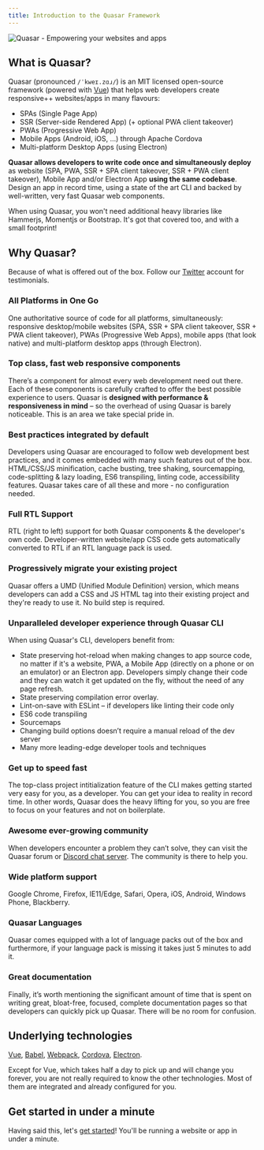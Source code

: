 ```yaml
---
title: Introduction to the Quasar Framework
---
```


![Quasar - Empowering your websites and apps](statics/img/responsive-logo.png)

## What is Quasar?
Quasar (pronounced `/ˈkweɪ.zɑɹ/`) is an MIT licensed open-source framework (powered with [Vue](https://vuejs.org/)) that helps web developers create responsive++ websites/apps in many flavours:
* SPAs (Single Page App)
* SSR (Server-side Rendered App) (+ optional PWA client takeover)
* PWAs (Progressive Web App)
* Mobile Apps (Android, iOS, …) through Apache Cordova
* Multi-platform Desktop Apps (using Electron)

**Quasar allows developers to write code once and simultaneously deploy** as website (SPA, PWA, SSR + SPA client takeover, SSR + PWA client takeover), Mobile App and/or Electron App **using the same codebase**. Design an app in record time, using a state of the art CLI and backed by well-written, very fast Quasar web components.

When using Quasar, you won't need additional heavy libraries like Hammerjs, Momentjs or Bootstrap. It's got that covered too, and with a small footprint!

## Why Quasar?
Because of what is offered out of the box. Follow our [Twitter](https://twitter.com/quasarframework) account for testimonials.

### All Platforms in One Go
One authoritative source of code for all platforms, simultaneously: responsive desktop/mobile websites (SPA, SSR + SPA client takeover, SSR + PWA client takeover), PWAs (Progressive Web Apps), mobile apps (that look native) and multi-platform desktop apps (through Electron).

### Top class, fast web responsive components
There’s a component for almost every web development need out there. Each of these components is carefully crafted to offer the best possible experience to users. Quasar is **designed with performance & responsiveness in mind** – so the overhead of using Quasar is barely noticeable. This is an area we take special pride in.

### Best practices integrated by default
Developers using Quasar are encouraged to follow web development best practices, and it comes embedded with many such features out of the box. HTML/CSS/JS minification, cache busting, tree shaking, sourcemapping, code-splitting & lazy loading, ES6 transpiling, linting code, accessibility features. Quasar takes care of all these and more - no configuration needed.

### Full RTL Support
RTL (right to left) support for both Quasar components & the developer's own code. Developer-written website/app CSS code gets automatically converted to RTL if an RTL language pack is used.

### Progressively migrate your existing project
Quasar offers a UMD (Unified Module Definition) version, which means developers can add a CSS and JS HTML tag into their existing project and they're ready to use it. No build step is required.

### Unparalleled developer experience through Quasar CLI
When using Quasar's CLI, developers benefit from:
 * State preserving hot-reload when making changes to app source code, no matter if it's a website, PWA, a Mobile App (directly on a phone or on an emulator) or an Electron app. Developers simply change their code and they can watch it get updated on the fly, without the need of any page refresh.
 * State preserving compilation error overlay.
 * Lint-on-save with ESLint – if developers like linting their code only
 * ES6 code transpiling
 * Sourcemaps
 * Changing build options doesn’t require a manual reload of the dev server
 * Many more leading-edge developer tools and techniques

### Get up to speed fast
The top-class project intitialization feature of the CLI makes getting started very easy for you, as a developer. You can get your idea to reality in record time. In other words, Quasar does the heavy lifting for you, so you are free to focus on your features and not on boilerplate.

### Awesome ever-growing community
When developers encounter a problem they can’t solve, they can visit the Quasar forum or [Discord chat server](https://discord.gg/5TDhbDg). The community is there to help you.

### Wide platform support
Google Chrome, Firefox, IE11/Edge, Safari, Opera, iOS, Android, Windows Phone, Blackberry.

### Quasar Languages
Quasar comes equipped with a lot of language packs out of the box and furthermore, if your language pack is missing it takes just 5 minutes to add it.

### Great documentation
Finally, it’s worth mentioning the significant amount of time that is spent on writing great, bloat-free, focused, complete documentation pages so that developers can quickly pick up Quasar. There will be no room for confusion.

## Underlying technologies
[Vue](https://vuejs.org/), [Babel](https://babeljs.io/), [Webpack](https://webpack.js.org/), [Cordova](https://cordova.apache.org/), [Electron](https://electronjs.org/).

Except for Vue, which takes half a day to pick up and will change you forever, you are not really required to know the other technologies. Most of them are integrated and already configured for you.

## Get started in under a minute
Having said this, let's [get started](/getting-started/pick-quasar-flavour)! You'll be running a website or app in under a minute.
